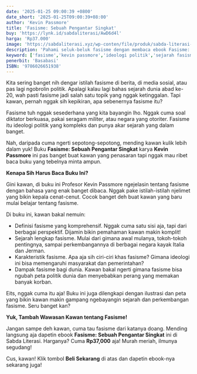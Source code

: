 ```yaml
---
date: '2025-01-25 09:00:39 +0800'
date_short: '2025-01-25T09:00:39+08:00'
author: 'Kevin Passmore'
title: 'Fasisme: Sebuah Pengantar Singkat'
buy: 'https://lynk.id/sabdaliterasi/AwD6d4l'
harga: 'Rp37.000'
image: 'https://sabdaliterasi.xyz/wp-conten/file/produk/sabda-literasi-fasisme-sebuah-pengantar-singkat.jpg'
description: 'Pahami seluk-beluk fasisme dengan membaca ebook Fasisme: Sebuah Pengantar Singkat.  Buku karya Kevin Passmore ini  menjelaskan tentang fasisme dengan bahasa yang mudah dipahami.'
keyword: ['fasisme','kevin passmore','ideologi politik','sejarah fasisme','ebook fasisme','beli ebook fasisme']
penerbit: 'Basabasi'
ISBN: '9786026651938'
---
```

<p>Kita sering banget nih dengar istilah fasisme di berita, di media sosial, atau pas lagi ngobrolin politik. Apalagi kalau lagi bahas sejarah dunia abad ke-20, wah pasti fasisme jadi salah satu topik yang nggak ketinggalan. Tapi kawan, pernah nggak sih kepikiran, apa sebenernya fasisme itu? </p><p>Fasisme tuh nggak sesederhana yang kita bayangin lho. Nggak cuma soal diktator berkuasa, pakai seragam militer, atau negara yang otoriter. Fasisme itu ideologi politik yang kompleks dan punya akar sejarah yang dalam banget.</p><p>Nah, daripada cuma ngerti sepotong-sepotong, mending kawan kulik lebih dalam yuk! Buku <strong>Fasisme: Sebuah Pengantar Singkat</strong> karya <strong>Kevin Passmore</strong> ini pas banget buat kawan yang penasaran tapi nggak mau ribet baca buku yang tebelnya minta ampun.</p><p><strong>Kenapa Sih Harus Baca Buku Ini?</strong></p><p>Gini kawan, di buku ini Profesor Kevin Passmore ngejelasin tentang fasisme dengan bahasa yang enak banget dibaca. Nggak pake istilah-istilah njelimet yang bikin kepala cenat-cenut. Cocok banget deh buat kawan yang baru mulai belajar tentang fasisme. </p><p>Di buku ini, kawan bakal nemuin:</p><ul><li>Definisi fasisme yang komprehensif. Nggak cuma satu sisi aja, tapi dari berbagai perspektif. Dijamin bikin pemahaman kawan makin komplit!</li><li>Sejarah lengkap fasisme. Mulai dari gimana awal mulanya, tokoh-tokoh pentingnya, sampai perkembangannya di berbagai negara kayak Italia dan Jerman.</li><li>Karakteristik fasisme. Apa aja sih ciri-ciri khas fasisme? Gimana ideologi ini bisa memengaruhi masyarakat dan pemerintahan?</li><li>Dampak fasisme bagi dunia. Kawan bakal ngerti gimana fasisme bisa ngubah peta politik dunia dan menyebabkan perang yang memakan banyak korban. </li></ul><p>Eits, nggak cuma itu aja! Buku ini juga dilengkapi dengan ilustrasi dan peta yang bikin kawan makin gampang ngebayangin sejarah dan perkembangan fasisme. Seru banget kan? </p><p><strong>Yuk, Tambah Wawasan Kawan tentang Fasisme!</strong></p><p>Jangan sampe deh kawan, cuma tau fasisme dari katanya doang. Mending langsung aja dapetin ebook <strong>Fasisme: Sebuah Pengantar Singkat</strong> ini di Sabda Literasi. Harganya? Cuma <strong>Rp37,000</strong> aja! Murah meriah, ilmunya segudang! </p><p>Cus, kawan! Klik tombol <strong>Beli Sekarang</strong> di atas dan dapetin ebook-nya sekarang juga!</p>